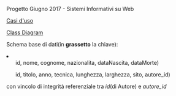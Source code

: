 Progetto Giugno 2017 - Sistemi Informativi su Web

<a href= "https://github.com/TizianoRefice/ProgettoSIW2017-Funzionante/blob/master/progetto-siw/Casi%20d'uso.txt"> Casi d'uso </a>

<a href= "https://github.com/TizianoRefice/ProgettoSIW2017-Funzionante/blob/master/progetto-siw/Class%20Diagram.jpeg"> Class Diagram </a>

Schema base di dati(in <strong>grassetto</strong> la chiave):

<li>
  <ul Autore(<strong>id</strong>, nome, cognome, nazionalita, dataNascita, dataMorte) </ul>
  <ul Opera(<strong>id</strong>, titolo, anno, tecnica, lunghezza, larghezza, sito, autore_id) </ul>
</li>
con vincolo di integrità referenziale tra <i>id</i>(di Autore) e <i>autore_id</i>
